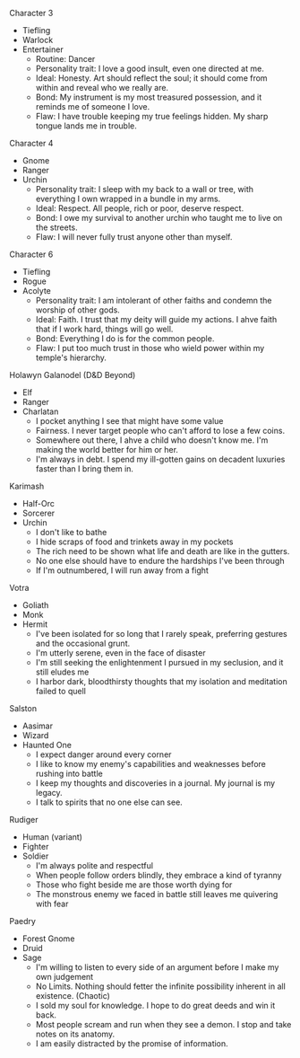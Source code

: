 Character 3

* Tiefling
* Warlock
* Entertainer
	* Routine: Dancer
	* Personality trait: I love a good insult, even one directed at me.
	* Ideal: Honesty. Art should reflect the soul; it should come from within and reveal who we really are.
	* Bond: My instrument is my most treasured possession, and it reminds me of someone I love.
	* Flaw: I have trouble keeping my true feelings hidden. My sharp tongue lands me in trouble.

Character 4

* Gnome
* Ranger
* Urchin
	* Personality trait: I sleep with my back to a wall or tree, with everything I own wrapped in a bundle in my arms.
	* Ideal: Respect. All people, rich or poor, deserve respect.
	* Bond: I owe my survival to another urchin who taught me to live on the streets.
	* Flaw: I will never fully trust anyone other than myself.

Character 6

* Tiefling
* Rogue
* Acolyte
	* Personality trait: I am intolerant of other faiths and condemn the worship of other gods.
	* Ideal: Faith. I trust that my deity will guide my actions. I ahve faith that if I work hard, things will go well.
	* Bond: Everything I do is for the common people.
	* Flaw: I put too much trust in those who wield power within my temple's hierarchy.

Holawyn Galanodel (D&D Beyond)

* Elf
* Ranger
* Charlatan
	* I pocket anything I see that might have some value
	* Fairness. I never target people who can't afford to lose a few coins.
	* Somewhere out there, I ahve a child who doesn't know me. I'm making the world better for him or her.
	* I'm always in debt. I spend my ill-gotten gains on decadent luxuries faster than I bring them in.

Karimash

* Half-Orc
* Sorcerer
* Urchin
	* I don't like to bathe
	* I hide scraps of food and trinkets away in my pockets
	* The rich need to be shown what life and death are like in the gutters.
	* No one else should have to endure the hardships I've been through
	* If I'm outnumbered, I will run away from a fight

Votra

* Goliath
* Monk
* Hermit
	* I've been isolated for so long that I rarely speak, preferring gestures and the occasional grunt.
	* I'm utterly serene, even in the face of disaster
	* I'm still seeking the enlightenment I pursued in my seclusion, and it still eludes me
	* I harbor dark, bloodthirsty thoughts that my isolation and meditation failed to quell

Salston

* Aasimar
* Wizard
* Haunted One
	* I expect danger around every corner
	* I like to know my enemy's capabilities and weaknesses before rushing into battle
	* I keep my thoughts and discoveries in a journal. My journal is my legacy.
	* I talk to spirits that no one else can see.

Rudiger

* Human (variant)
* Fighter
* Soldier
	* I'm always polite and respectful
	* When people follow orders blindly, they embrace a kind of tyranny
	* Those who fight beside me are those worth dying for
	* The monstrous enemy we faced in battle still leaves me quivering with fear

Paedry

* Forest Gnome
* Druid
* Sage
	* I'm willing to listen to every side of an argument before I make my own judgement
	* No Limits. Nothing should fetter the infinite possibility inherent in all existence. (Chaotic)
	* I sold my soul for knowledge. I hope to do great deeds and win it back.
	* Most people scream and run when they see a demon. I stop and take notes on its anatomy.
	* I am easily distracted by the promise of information.